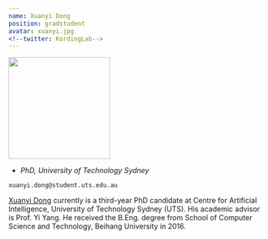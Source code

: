 ```yaml
---
name: Xuanyi Dong
position: gradstudent
avatar: xuanyi.jpg
<!--twitter: KordingLab-->
---
```


<img width="200" src="{{site.baseurl}}/images/people/{{page.avatar}}" data-action="zoom">

- _PhD, University of Technology Sydney_<br>
<!--- _Science coach. Collaborator. Transdisciplinary optimist._-->

<i class="fa fa-envelope-o"></i> `xuanyi.dong@student.uts.edu.au`

[Xuanyi Dong](https://xuanyidong.com/) currently is a third-year PhD candidate at Centre for Artificial Intelligence, University of Technology Sydney (UTS). His academic advisor is Prof. Yi Yang. He received the B.Eng. degree from School of Computer Science and Technology, Beihang University in 2016.

